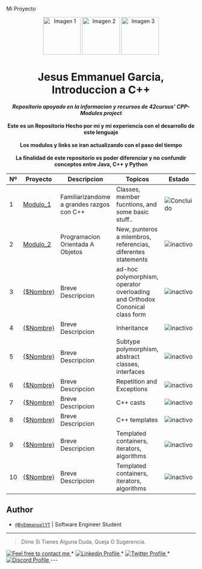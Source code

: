    Mi Proyecto
<p align="center">
    <img src="https://user-images.githubusercontent.com/40824677/149224059-8a1fc9f2-31bc-4335-93b3-6017bf794668.png" alt="Imagen 1" width="100" height="100">
    <img src="https://cdn-icons-png.flaticon.com/512/226/226777.png" alt="Imagen 2" width="100" height="100">
    <img src="https://images.vexels.com/media/users/3/166477/isolated/preview/9bb722f0e85ddbc1ce0f064534fd2311-python-programming-language-icon.png?width=380" alt="Imagen 3" width="100" height="100">
  
  
  </p>

<h1 align="center">
	Jesus Emmanuel Garcia, Introduccion a C++
</h1>

<p align="center">
	<b><i>Repositorio apoyado en la informacion y recursos  de 42cursus' CPP-Modules project </i></b><br>
    <br>
	<b>Este es un Repositorio Hecho por mi y mi experiencia con el desarrollo de este lenguaje</b><br><br>
    <b>Los modulos y links se iran actualizando con el paso del tiempo</b><br><br>
    <b> La finalidad de este repositorio es poder diferenciar y no confundir conceptos entre Java, C++ y Python</b>
    
</p>

|  Nº | Proyecto                         | Descripcion                                       | Topicos                                                                     | Estado                                                                                                          |
|-----|----------------------------------|---------------------------------------------------|-----------------------------------------------------------------------------|-----------------------------------------------------------------------------------------------------------------|
|  1  | [Modulo_1](https://github.com/)  | Familiarizandome a grandes razgos con C++         | Classes, member fucntions, and some basic stuff..                           | ![Concluido](https://img.shields.io/badge/Estado-Finalizado-green) |
|  2  | [Modulo_2](https://github.com/)          | Programacion Orientada A Objetos                                | New, punteros a miembros, referencias, diferentes statements	                     | ![inactivo](https://badge42.coday.fr/api/v2/cltllonqe049401p4tk49dbye/project/2674581) |
|  3  | [{$Nombre}](https://github.com/)          |Breve Descripcion      | ad-hoc polymorphism, operator overloading and Orthodox Cononical class form | ![inactivo](https://badge42.coday.fr/api/v2/cltllonqe049401p4tk49dbye/project/2684257) |
|  4  | [{$Nombre}](https://github.com/)          | Breve Descripcion     | Inheritance                                                                 | ![inactivo](https://badge42.coday.fr/api/v2/cltllonqe049401p4tk49dbye/project/2686408) |
|  5  | [{$Nombre}](https://github.com/)          |Breve Descripcion  | Subtype polymorphism, abstract classes, interfaces                          | ![inactivo](https://badge42.coday.fr/api/v2/cltllonqe049401p4tk49dbye/project/2687440) |
|  6  | [{$Nombre}](https://github.com/)          |Breve Descripcion | Repetition and Exceptions                                                   | ![inactivo](https://badge42.coday.fr/api/v2/cltllonqe049401p4tk49dbye/project/2689271) |
|  7  | [{$Nombre}](https://github.com/)          |Breve Descripcion       | C++ casts                                                                   | ![inactivo](https://badge42.coday.fr/api/v2/cltllonqe049401p4tk49dbye/project/2705729) |
|  8  | [{$Nombre}](https://github.com/)          |Breve Descripcion        | C++ templates                                                               | ![inactivo](https://badge42.coday.fr/api/v2/cltllonqe049401p4tk49dbye/project/2720446) |
|  9  | [{$Nombre}](https://github.com/)          |Breve Descripcion   | Templated containers, iterators, algorithms                                 | ![inactivo](https://badge42.coday.fr/api/v2/cltllonqe049401p4tk49dbye/project/2723075) |
|  10  | [{$Nombre}](https://github.com/) | Breve Descripcion  | Templated containers, iterators, algorithms                                 | ![inactivo](https://badge42.coday.fr/api/v2/cltllonqe049401p4tk49dbye/project/2723075) |

## Author

- [`@ByEmmanuelYT`]() | Software Engineer Student

---
  > Dime Si Tienes Alguna Duda, Queja O Sugerencia.

  <a href="mailto:ByEmmanuel33@gmail.com">
  	<img alt="Feel free to contact me" src="https://img.shields.io/badge/-Ask_me_anything-blue?style=flat&logo=Gmail&logoColor=white&link=mailto:achraf.elkhnissi@gmail.com&color=3d85c6" />
  </a>
  <span> * </span>
     <a href="https://www.linkedin.com/in/jes%C3%BAs-emmanuel-965862275/">
         <img alt="Linkedin Profile" src="https://img.shields.io/badge/-Linkedin-0072b1?style=flat&logo=Linkedin&logoColor=white&link=https://www.linkedin.com/in/achrafelkhnissi/" />
     </a>
     <span> * </span>
     <a href="https://twitter.com/ByEmmanuelYT">
         <img alt="Twitter Profile" src="https://img.shields.io/badge/-Twitter-0072b1?style=flat&logo=Twitter&logoColor=white&link=https://www.linkedin.com/in/achrafelkhnissi/&color=1DA1F2" />
     </a>
     <span> * </span>
     <a href="https://www.github.com">
         <img alt="Discord Profile" src="https://img.shields.io/badge/-Discord-0072b1?style=flat&logo=Discord&logoColor=white&link=https://discord.gg/JQymtPU3gG/&color=7289da" />
     </a>
---